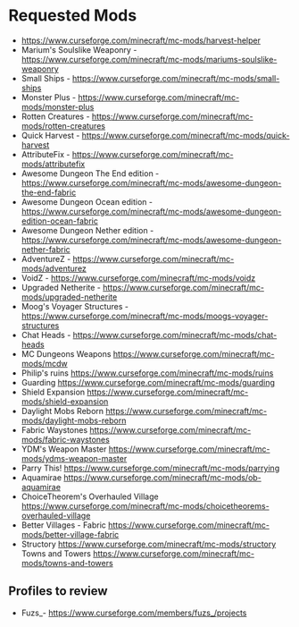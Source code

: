 # Requested Mods

- <https://www.curseforge.com/minecraft/mc-mods/harvest-helper>
- Marium's Soulslike Weaponry - <https://www.curseforge.com/minecraft/mc-mods/mariums-soulslike-weaponry>
- Small Ships - <https://www.curseforge.com/minecraft/mc-mods/small-ships>
- Monster Plus - <https://www.curseforge.com/minecraft/mc-mods/monster-plus>
- Rotten Creatures - <https://www.curseforge.com/minecraft/mc-mods/rotten-creatures>
- Quick Harvest - <https://www.curseforge.com/minecraft/mc-mods/quick-harvest>
- AttributeFix - <https://www.curseforge.com/minecraft/mc-mods/attributefix>
- Awesome Dungeon The End edition - <https://www.curseforge.com/minecraft/mc-mods/awesome-dungeon-the-end-fabric>
- Awesome Dungeon Ocean edition - <https://www.curseforge.com/minecraft/mc-mods/awesome-dungeon-edition-ocean-fabric>
- Awesome Dungeon Nether edition - <https://www.curseforge.com/minecraft/mc-mods/awesome-dungeon-nether-fabric>
- AdventureZ - <https://www.curseforge.com/minecraft/mc-mods/adventurez>
- VoidZ - <https://www.curseforge.com/minecraft/mc-mods/voidz>
- Upgraded Netherite - <https://www.curseforge.com/minecraft/mc-mods/upgraded-netherite>
- Moog's Voyager Structures - <https://www.curseforge.com/minecraft/mc-mods/moogs-voyager-structures>
- Chat Heads - <https://www.curseforge.com/minecraft/mc-mods/chat-heads>
- MC Dungeons Weapons <https://www.curseforge.com/minecraft/mc-mods/mcdw>
- Philip's ruins <https://www.curseforge.com/minecraft/mc-mods/ruins>
- Guarding <https://www.curseforge.com/minecraft/mc-mods/guarding>
- Shield Expansion <https://www.curseforge.com/minecraft/mc-mods/shield-expansion>
- Daylight Mobs Reborn <https://www.curseforge.com/minecraft/mc-mods/daylight-mobs-reborn>
- Fabric Waystones <https://www.curseforge.com/minecraft/mc-mods/fabric-waystones>
- YDM's Weapon Master <https://www.curseforge.com/minecraft/mc-mods/ydms-weapon-master>
- Parry This! <https://www.curseforge.com/minecraft/mc-mods/parrying>
- Aquamirae <https://www.curseforge.com/minecraft/mc-mods/ob-aquamirae>
- ChoiceTheorem's Overhauled Village <https://www.curseforge.com/minecraft/mc-mods/choicetheorems-overhauled-village>
- Better Villages - Fabric <https://www.curseforge.com/minecraft/mc-mods/better-village-fabric>
- Structory <https://www.curseforge.com/minecraft/mc-mods/structory>
Towns and Towers <https://www.curseforge.com/minecraft/mc-mods/towns-and-towers>

## Profiles to review

- Fuzs_- <https://www.curseforge.com/members/fuzs_/projects>
